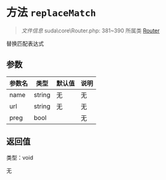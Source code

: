 # 方法 `replaceMatch`

> *文件信息* suda\core\Router.php: 381~390
> 所属类 [Router](../Router.md)


替换匹配表达式


## 参数


| 参数名 | 类型 | 默认值 | 说明 |
|--------|-----|-------|-------|
| name |  string | 无 | 无 |
| url |  string | 无 | 无 |
| preg |  bool |  | 无 |



## 返回值

类型：void

无

